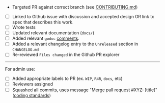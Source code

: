 <!-- < < < < < < < < < < < < < < < < < < < < < < < < < < < < < < < < < ☺
v                               ✰  Thanks for creating a PR! ✰
v    Before smashing the submit button please review the checkboxes.
v    If a checkbox is n/a - please still include it but + a little note why
☺ > > > > > > > > > > > > > > > > > > > > > > > > > > > > > > > > >  -->

- Targeted PR against correct branch (see [CONTRIBUTING.md](https://github.com/cosmos/gaia/blob/master/CONTRIBUTING.md#pr-targeting))

- [ ] Linked to Github issue with discussion and accepted design OR link to spec that describes this work.
- [ ] Wrote tests
- [ ] Updated relevant documentation (`docs/`)
- [ ] Added  relevant `godoc` [comments](https://blog.golang.org/godoc-documenting-go-code).
- [ ] Added a relevant changelog entry to the `Unreleased` section in `CHANGELOG.md`
- [ ] Re-reviewed `Files changed` in the Github PR explorer

______

For admin use:

- [ ] Added appropriate labels to PR (ex. `WIP`, `R4R`, `docs`, etc)
- [ ] Reviewers assigned
- [ ] Squashed all commits, uses message "Merge pull request #XYZ: [title]" ([coding standards](https://github.com/tendermint/coding/blob/master/README.md#merging-a-pr))